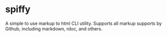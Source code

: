 # spiffy
A simple to use markup to html CLI utility. Supports all markup supports by Github, including markdown, rdoc, and others.
